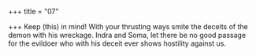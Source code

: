 +++
title = "07"

+++
Keep (this) in mind! With your thrusting ways smite the deceits of the  demon with his wreckage.
Indra and Soma, let there be no good passage for the evildoer who with  his deceit ever shows hostility against us.